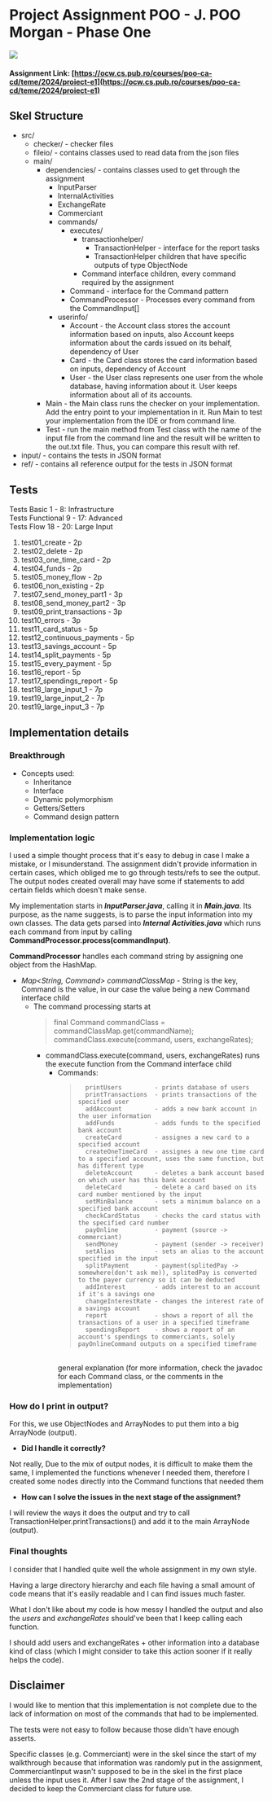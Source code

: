 # Project Assignment POO  - J. POO Morgan - Phase One

![](https://s.yimg.com/ny/api/res/1.2/aN0SfZTtLF5hLNO0wIN3gg--/YXBwaWQ9aGlnaGxhbmRlcjt3PTcwNTtoPTQyNztjZj13ZWJw/https://o.aolcdn.com/hss/storage/midas/b23d8b7f62a50a7b79152996890aa052/204855412/fit.gif)

#### Assignment Link: [https://ocw.cs.pub.ro/courses/poo-ca-cd/teme/2024/proiect-e1](https://ocw.cs.pub.ro/courses/poo-ca-cd/teme/2024/proiect-e1)

## Skel Structure

* src/
    * checker/ - checker files
    * fileio/ - contains classes used to read data from the json files
    * main/
      * dependencies/ - contains classes used to get through the assignment
        * InputParser
        * InternalActivities
        * ExchangeRate
        * Commerciant
        * commands/
           * executes/
             * transactionhelper/
               * TransactionHelper - interface for the report tasks
               * TransactionHelper children that have specific outputs of type ObjectNode
             * Command interface children, every command required by the assignment
          * Command - interface for the Command pattern
          * CommandProcessor - Processes every command from the CommandInput[]
        * userinfo/
          * Account - the Account class stores the account information based on inputs, also Account keeps information about the cards issued on its behalf, dependency of User
          * Card - the Card class stores the card information based on inputs, dependency of Account
          * User - the User class represents one user from the whole database, having information about it. User keeps information about all of its accounts.
      * Main - the Main class runs the checker on your implementation. Add the entry point to your implementation in it. Run Main to test your implementation from the IDE or from command line.
      * Test - run the main method from Test class with the name of the input file from the command line and the result will be written
              to the out.txt file. Thus, you can compare this result with ref.
* input/ - contains the tests in JSON format
* ref/ - contains all reference output for the tests in JSON format

## Tests

Tests Basic 1 - 8: Infrastructure \
Tests Functional 9 - 17: Advanced \
Tests Flow 18 - 20: Large Input

1. test01_create - 2p
2. test02_delete - 2p
3. test03_one_time_card - 2p
4. test04_funds - 2p
5. test05_money_flow - 2p
6. test06_non_existing - 2p
7. test07_send_money_part1 - 3p
8. test08_send_money_part2 - 3p
9. test09_print_transactions - 3p
10. test10_errors - 3p
11. test11_card_status - 5p
12. test12_continuous_payments - 5p
13. test13_savings_account - 5p
14. test14_split_payments - 5p
15. test15_every_payment - 5p
16. test16_report - 5p
17. test17_spendings_report - 5p
18. test18_large_input_1 - 7p
19. test19_large_input_2 - 7p
20. test19_large_input_3 - 7p


## Implementation details
### Breakthrough
* Concepts used:
    * Inheritance
    * Interface
    * Dynamic polymorphism
    * Getters/Setters
    * Command design pattern

### Implementation logic
I used a simple thought process that it's easy to debug in case I make a mistake, or I misunderstand. 
The assignment didn't provide information in certain cases, which obliged me to go through tests/refs 
to see the output. The output nodes created overall may have some if statements to add certain fields which doesn't make sense.


My implementation starts in <b><i>InputParser.java</i></b>, calling it in <b><i>Main.java</i></b>. Its purpose, as the name suggests, 
is to parse the input information into my own classes. The data gets parsed into <b><i>Internal Activities.java</i></b>
which runs each command from input by calling <b>CommandProcessor.process(commandInput)</b>.


<b>CommandProcessor</b> handles each command string by assigning one object from the HashMap.
* <i>Map<String, Command> commandClassMap</i>  - String is the key, Command is the value, in our case the value being a new Command interface child
  * The command processing starts at  
    >final Command commandClass = commandClassMap.get(commandName);
     commandClass.execute(command, users, exchangeRates);
    * commandClass.execute(command, users, exchangeRates) runs the execute function from the Command interface child
      * Commands:
         >       printUsers         - prints database of users
         >       printTransactions  - prints transactions of the specified user
         >       addAccount         - adds a new bank account in the user information
         >       addFunds           - adds funds to the specified bank account
         >       createCard         - assignes a new card to a specified account
         >       createOneTimeCard  - assignes a new one time card to a specified account, uses the same function, but has different type
         >       deleteAccount      - deletes a bank account based on which user has this bank account
         >       deleteCard         - delete a card based on its card number mentioned by the input
         >       setMinBalance      - sets a minimum balance on a specified bank account
         >       checkCardStatus    - checks the card status with the specified card number
         >       payOnline          - payment (source -> commerciant)
         >       sendMoney          - payment (sender -> receiver)
         >       setAlias           - sets an alias to the account specified in the input
         >       splitPayment       - payment(splitedPay -> somewhere(don't ask me)), splitedPay is converted to the payer currency so it can be deducted
         >       addInterest        - adds interest to an account if it's a savings one
         >       changeInterestRate - changes the interest rate of a savings account
         >       report             - shows a report of all the transactions of a user in a specified timeframe
         >       spendingsReport    - shows a report of an account's spendings to commerciants, solely payOnlineCommand outputs on a specified timeframe
        \
      general explanation (for more information, check the javadoc for each Command class, or the comments in the implementation)

### How do I print in output?
 For this, we use ObjectNodes and ArrayNodes to put them into a big ArrayNode (output).
* <b>Did I handle it correctly?</b>

Not really, Due to the mix of output nodes, it is difficult to make them the same, I implemented the functions whenever I needed them, therefore I created some nodes directly into the Command functions that needed them
* <b>How can I solve the issues in the next stage of the assignment?</b>

I will review the ways it does the output and try to call TransactionHelper.printTransactions() and add it to the main ArrayNode (output).

### Final thoughts
I consider that I handled quite well the whole assignment in my own style.

Having a large directory hierarchy and each file having a small amount of code means that it's easily readable and I can find issues much faster.

What I don't like about my code is how messy I handled the output and also the <i>users</i> and <i>exchangeRates</i> should've been that I keep calling each function.

I should add users and exchangeRates + other information into a database kind of class (which I might consider to take this action sooner if it really helps the code).


## Disclaimer
I would like to mention that this implementation is not complete
due to the lack of information on most of the commands that had to be implemented. 

The tests were not easy to follow because those didn't have enough asserts.

Specific classes (e.g. Commerciant) were in the skel since the start of my walkthrough
because that information was randomly put in the assignment, CommerciantInput wasn't
supposed to be in the skel in the first place unless the input uses it. After I saw the 2nd stage of the assignment, 
I decided to keep the Commerciant class for future use.








